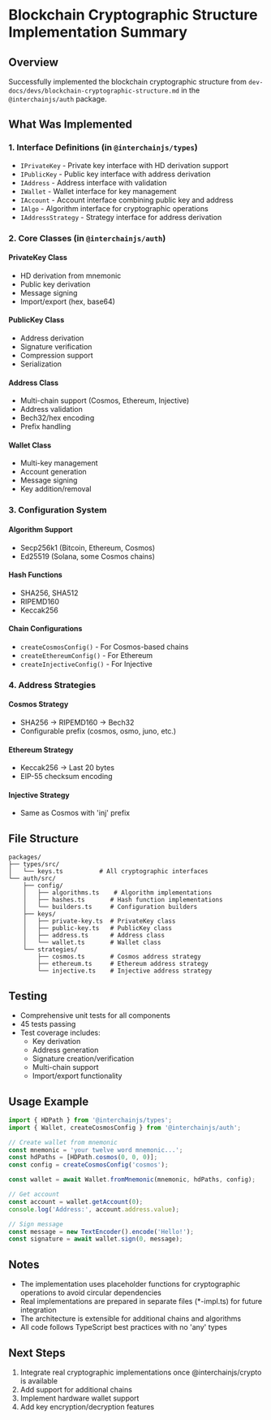 # Blockchain Cryptographic Structure Implementation Summary

## Overview

Successfully implemented the blockchain cryptographic structure from `dev-docs/devs/blockchain-cryptographic-structure.md` in the `@interchainjs/auth` package.

## What Was Implemented

### 1. Interface Definitions (in `@interchainjs/types`)
- `IPrivateKey` - Private key interface with HD derivation support
- `IPublicKey` - Public key interface with address derivation
- `IAddress` - Address interface with validation
- `IWallet` - Wallet interface for key management
- `IAccount` - Account interface combining public key and address
- `IAlgo` - Algorithm interface for cryptographic operations
- `IAddressStrategy` - Strategy interface for address derivation

### 2. Core Classes (in `@interchainjs/auth`)

#### PrivateKey Class
- HD derivation from mnemonic
- Public key derivation
- Message signing
- Import/export (hex, base64)

#### PublicKey Class
- Address derivation
- Signature verification
- Compression support
- Serialization

#### Address Class
- Multi-chain support (Cosmos, Ethereum, Injective)
- Address validation
- Bech32/hex encoding
- Prefix handling

#### Wallet Class
- Multi-key management
- Account generation
- Message signing
- Key addition/removal

### 3. Configuration System

#### Algorithm Support
- Secp256k1 (Bitcoin, Ethereum, Cosmos)
- Ed25519 (Solana, some Cosmos chains)

#### Hash Functions
- SHA256, SHA512
- RIPEMD160
- Keccak256

#### Chain Configurations
- `createCosmosConfig()` - For Cosmos-based chains
- `createEthereumConfig()` - For Ethereum
- `createInjectiveConfig()` - For Injective

### 4. Address Strategies

#### Cosmos Strategy
- SHA256 → RIPEMD160 → Bech32
- Configurable prefix (cosmos, osmo, juno, etc.)

#### Ethereum Strategy
- Keccak256 → Last 20 bytes
- EIP-55 checksum encoding

#### Injective Strategy
- Same as Cosmos with 'inj' prefix

## File Structure

```
packages/
├── types/src/
│   └── keys.ts          # All cryptographic interfaces
└── auth/src/
    ├── config/
    │   ├── algorithms.ts    # Algorithm implementations
    │   ├── hashes.ts       # Hash function implementations
    │   └── builders.ts     # Configuration builders
    ├── keys/
    │   ├── private-key.ts  # PrivateKey class
    │   ├── public-key.ts   # PublicKey class
    │   ├── address.ts      # Address class
    │   └── wallet.ts       # Wallet class
    └── strategies/
        ├── cosmos.ts       # Cosmos address strategy
        ├── ethereum.ts     # Ethereum address strategy
        └── injective.ts    # Injective address strategy
```

## Testing

- Comprehensive unit tests for all components
- 45 tests passing
- Test coverage includes:
  - Key derivation
  - Address generation
  - Signature creation/verification
  - Multi-chain support
  - Import/export functionality

## Usage Example

```typescript
import { HDPath } from '@interchainjs/types';
import { Wallet, createCosmosConfig } from '@interchainjs/auth';

// Create wallet from mnemonic
const mnemonic = 'your twelve word mnemonic...';
const hdPaths = [HDPath.cosmos(0, 0, 0)];
const config = createCosmosConfig('cosmos');

const wallet = await Wallet.fromMnemonic(mnemonic, hdPaths, config);

// Get account
const account = wallet.getAccount(0);
console.log('Address:', account.address.value);

// Sign message
const message = new TextEncoder().encode('Hello!');
const signature = await wallet.sign(0, message);
```

## Notes

- The implementation uses placeholder functions for cryptographic operations to avoid circular dependencies
- Real implementations are prepared in separate files (*-impl.ts) for future integration
- The architecture is extensible for additional chains and algorithms
- All code follows TypeScript best practices with no 'any' types

## Next Steps

1. Integrate real cryptographic implementations once @interchainjs/crypto is available
2. Add support for additional chains
3. Implement hardware wallet support
4. Add key encryption/decryption features